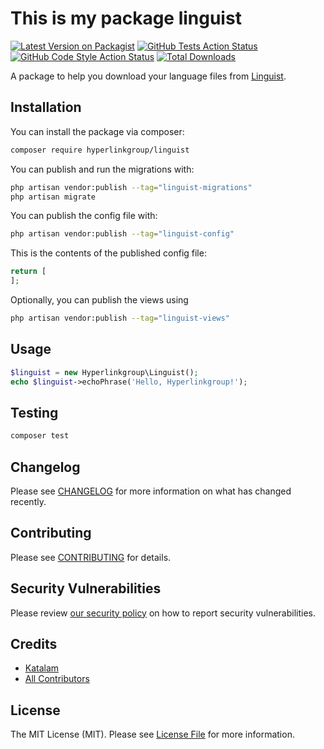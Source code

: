 # This is my package linguist

[![Latest Version on Packagist](https://img.shields.io/packagist/v/hyperlinkgroup/linguist.svg?style=flat-square)](https://packagist.org/packages/hyperlinkgroup/linguist)
[![GitHub Tests Action Status](https://img.shields.io/github/actions/workflow/status/hyperlinkgroup/linguist/run-tests.yml?branch=main&label=tests&style=flat-square)](https://github.com/hyperlinkgroup/linguist/actions?query=workflow%3Arun-tests+branch%3Amain)
[![GitHub Code Style Action Status](https://img.shields.io/github/actions/workflow/status/hyperlinkgroup/linguist/fix-php-code-style-issues.yml?branch=main&label=code%20style&style=flat-square)](https://github.com/hyperlinkgroup/linguist/actions?query=workflow%3A"Fix+PHP+code+style+issues"+branch%3Amain)
[![Total Downloads](https://img.shields.io/packagist/dt/hyperlink/linguist.svg?style=flat-square)](https://packagist.org/packages/hyperlink/linguist)

A package to help you download your language files from [Linguist](https://app.linguist.eu).

## Installation

You can install the package via composer:

```bash
composer require hyperlinkgroup/linguist
```

You can publish and run the migrations with:

```bash
php artisan vendor:publish --tag="linguist-migrations"
php artisan migrate
```

You can publish the config file with:

```bash
php artisan vendor:publish --tag="linguist-config"
```

This is the contents of the published config file:

```php
return [
];
```

Optionally, you can publish the views using

```bash
php artisan vendor:publish --tag="linguist-views"
```

## Usage

```php
$linguist = new Hyperlinkgroup\Linguist();
echo $linguist->echoPhrase('Hello, Hyperlinkgroup!');
```

## Testing

```bash
composer test
```

## Changelog

Please see [CHANGELOG](CHANGELOG.md) for more information on what has changed recently.

## Contributing

Please see [CONTRIBUTING](CONTRIBUTING.md) for details.

## Security Vulnerabilities

Please review [our security policy](../../security/policy) on how to report security vulnerabilities.

## Credits

- [Katalam](https://github.com/Katalam)
- [All Contributors](../../contributors)

## License

The MIT License (MIT). Please see [License File](LICENSE.md) for more information.
